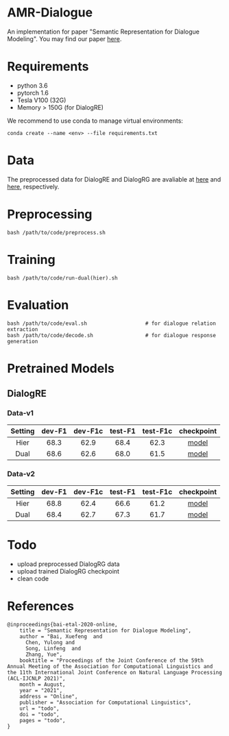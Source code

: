 # AMR-Dialogue
An implementation for paper "Semantic Representation for Dialogue Modeling".
You may find our paper [here](https://arxiv.org/pdf/2105.10188).

# Requirements
+ python 3.6
+ pytorch 1.6
+ Tesla V100 (32G)
+ Memory > 150G (for DialogRE)

We recommend to use conda to manage virtual environments:
```
conda create --name <env> --file requirements.txt
```
# Data 
The preprocessed data for DialogRE and DialogRG are avaliable at [here](https://drive.google.com/drive/folders/1UEzGAmV5b7POtlH8sH-rDA0GfXlwteDE?usp=sharing) and [here](tobeadded), respectively.

# Preprocessing
```
bash /path/to/code/preprocess.sh
```

# Training
```
bash /path/to/code/run-dual(hier).sh
```

# Evaluation
```
bash /path/to/code/eval.sh                   # for dialogue relation extraction
bash /path/to/code/decode.sh                 # for dialogue response generation
```

# Pretrained Models

## DialogRE

### Data-v1

|Setting|  dev-F1  | dev-F1c  | test-F1 | test-F1c | checkpoint | 
|  :----:  | :----:  |:---:|  :----:  | :----:  | :----:  | 
| Hier  | 68.3 | 62.9 | 68.4 | 62.3 | [model](https://drive.google.com/file/d/157EpLDMct6HGzWUH36ZCudzjWCNgxh0F/view?usp=sharing) |
| Dual  | 68.6 | 62.6  | 68.0 | 61.5 | [model](https://drive.google.com/file/d/1eNsAEZXMZPGD-WOPyPGEwsysbMLvzL6X/view?usp=sharing) |


### Data-v2

|Setting|  dev-F1  | dev-F1c  | test-F1 | test-F1c | checkpoint |
|  :----:  | :----:  |:---:|  :----:  | :----:  | :----:  |
| Hier  | 68.8 | 62.4  | 66.6 | 61.2 | [model](https://drive.google.com/file/d/14F0YCfBu10S_JV6-vlXHpjGyNJrMZLQC/view?usp=sharing) |
| Dual  | 68.4 | 62.7  | 67.3 | 61.7 | [model](https://drive.google.com/file/d/1oeosWHIva6IWGFvjEYrcPxoGhd1UZ9Kv/view?usp=sharing) |

# Todo
+ upload preprocessed DialogRG data
+ upload trained DialogRG checkpoint
+ clean code

# References
```
@inproceedings{bai-etal-2020-online,
    title = "Semantic Representation for Dialogue Modeling",
    author = "Bai, Xuefeng  and 
      Chen, Yulong and
      Song, Linfeng  and
      Zhang, Yue",
    booktitle = "Proceedings of the Joint Conference of the 59th Annual Meeting of the Association for Computational Linguistics and the 11th International Joint Conference on Natural Language Processing (ACL-IJCNLP 2021)",
    month = August,
    year = "2021",
    address = "Online",
    publisher = "Association for Computational Linguistics",
    url = "todo",
    doi = "todo",
    pages = "todo",
}
```
